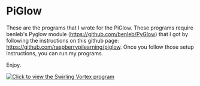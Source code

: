 # PiGlow
These are the programs that I wrote for the PiGlow.
These programs require benleb's Pyglow module (https://github.com/benleb/PyGlow) that I got by following the instructions on this github page: 
https://github.com/raspberrypilearning/piglow. 
Once you follow those setup instructions, you can run my programs. 

Enjoy.

[![Click to view the Swirling Vortex program](https://user-images.githubusercontent.com/13591438/37532617-6b52247e-2937-11e8-9d27-41549082a5db.JPG)](https://www.dropbox.com/s/qhf1xob3y65rx51/PiGlow.AVI?dl=0)
